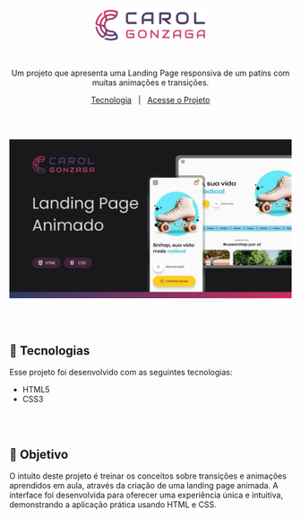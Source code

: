 <p align="center">
  <img src=".github/logo-carol-gonzaga.svg" alt="Minha Logo" width="200"/>
</p>

</br>

<p align="center">Um projeto que apresenta uma Landing Page responsiva de um patins com muitas animações e transições.</p>
<p align="center">
  <a href="#-tecnologias">Tecnologia</a>&nbsp;&nbsp;&nbsp;|&nbsp;&nbsp;&nbsp;<a href="https://carolgonzaga.github.io/landing-page-animado/">Acesse o Projeto</a>
</p>

</br>
</br>

<p align="center">
  <img src=".github/preview.jpg" alt="Preview do Projeto" width="600"/>
</p>

</br>
</br>

## 🚀 Tecnologias

Esse projeto foi desenvolvido com as seguintes tecnologias:

- HTML5
- CSS3

</br>
</br>

## 🎯 Objetivo

O intuito deste projeto é treinar os conceitos sobre transições e animações aprendidos em aula, através da criação de uma landing page animada. A interface foi desenvolvida para oferecer uma experiência única e intuitiva, demonstrando a aplicação prática usando HTML e CSS.
